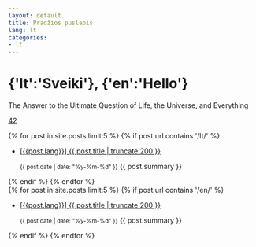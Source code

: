 ```yaml
---
layout: default
title: Pradžios puslapis
lang: lt
categories:
- lt
---
```


<div class="jumbotron">
  <h1 class="text-center">{'lt':'Sveiki'}, {'en':'Hello'}</h1>
    <p class="text-center">The Answer to the Ultimate Question of Life, the Universe, and Everything</p>
    <p class="text-center"><a href="http://en.wikipedia.org/wiki/42_%28number%29"><span class="badge">42<span></a></p>
</div>

<div class="col-md-6">
{% for post in site.posts limit:5 %}
{% if post.url contains '/lt/' %}
<ul class="list-inline">
	<li><a href="{{ post.url }}">[{{post.lang}}] {{ post.title | truncate:200 }}</a><p><small>{{ post.date | date: "%y-%m-%d" }}</small> <span class="entry">{{ post.summary }}</span></p></li>
</ul>	
{% endif %}
{% endfor %}
</div>
  <div class="col-md-6">
{% for post in site.posts limit:5 %}
{% if post.url contains '/en/' %}
<ul class="list-inline">
	<li><a href="{{ post.url }}">[{{post.lang}}] {{ post.title | truncate:200 }}</a><p><small>{{ post.date | date: "%y-%m-%d" }}</small> <span class="entry">{{ post.summary }}</span></p></li>
</ul>	
{% endif %}
{% endfor %}
</div>
